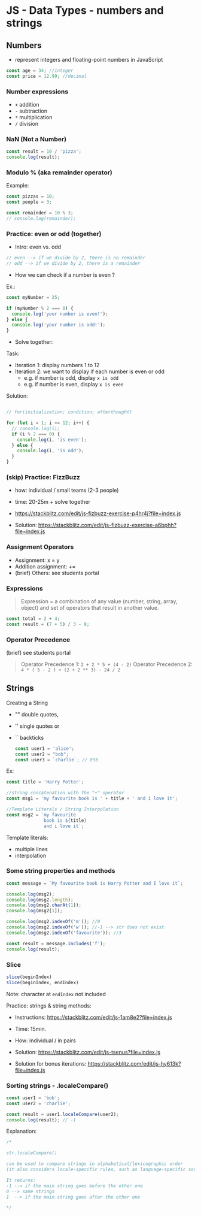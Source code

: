 
# JS - Data Types - numbers and strings




## Numbers

- represent integers and floating-point numbers in JavaScript

```js
const age = 34; //integer
const price = 12.99; //decimal
```



### Number expressions

- `+` addition
- `-` subtraction
- `*` multiplication
- `/` division



### NaN (Not a Number)

```js
const result = 10 / 'pizza';
console.log(result);
```




### Modulo % (aka remainder operator)

<!-- 

- e.g. 11 % 2 pizzas 

- interactive demo: https://www.joshwcomeau.com/javascript/modulo-operator

-->


Example:


  ```js
  const pizzas = 10;
  const people = 3;

  const remainder = 10 % 3;
  // console.log(remainder);
  ```

  <!-- 

    Aug 2023 - Week Zero:
    - includes "Check if number is even or odd" (in unit "JS | Data types: Numbers")
    
  -->



### Practice: even or odd (together)

- Intro: even vs. odd

```js
// even --> if we divide by 2, there is no remainder
// odd --> if we divide by 2, there is a remainder
```


- How we can check if a number is even ?


Ex.: 

  ```js
  const myNumber = 25;

  if (myNumber % 2 === 0) {
    console.log('your number is even!');
  } else {
    console.log('your number is odd!');
  }

  ```

- Solve together:

Task:
- Iteration 1: display numbers 1 to 12
- Iteration 2: we want to display if each number is even or odd
  - e.g. if number is odd, display `x is odd`
  - e.g. if number is even, display `x is even`


Solution:

  ```js

  // for(initialization; condition; afterthought)

  for (let i = 1; i <= 12; i++) {
    // console.log(i);
    if (i % 2 === 0) {
      console.log(i, 'is even');
    } else {
      console.log(i, 'is odd');
    }
  }
  ```



### (skip) Practice: FizzBuzz

- how: individual / small teams (2-3 people)
- time: 20-25m + solve together
- https://stackblitz.com/edit/js-fizbuzz-exercise-p4hr4j?file=index.js

- Solution: https://stackblitz.com/edit/js-fizbuzz-exercise-a6bphh?file=index.js


<!--

Fizz-Buzz
- it is in prework ("JS | Loops and iterations")
- another option is to do this kata together: 
  - https://www.codewars.com/kata/5300901726d12b80e8000498
  - Note: a bit challenging for day3 (solve TOGETHER).
  - Concepts: loop + arrays + modulo operator

-->



### Assignment Operators

- Assignment: x = y
- Addition assignment: +=
- (brief) Others: see students portal



### Expressions

> Expression = a combination of any value (number, string, array, object) and set of operators that result in another value.

  ```js
  const total = 2 + 4;
  const result = (7 + 5) / 3 - 8;
  ```


### Operator Precedence

(brief) see students portal


> Operator Precedence 1: `2 + 2 * 5 + (4 - 2)`
> Operator Precedence 2: `4 * ( 5 - 2 ) + (2 + 2 ** 3) - 24 / 2`





## Strings


Creating a String
- "" double quotes,
- '' single quotes or
- `` backticks

  ```js
  const user1 = 'alice';
  const user2 = "bob";
  const user3 = `charlie`; // ES6
  ```

Ex:

  ```js
  const title = 'Harry Potter';

  //string concatenation with the "+" operator
  const msg1 = 'my favourite book is ' + title + ' and i love it';

  //Template Literals / String Interpolation
  const msg2 = `my favourite 
                book is ${title} 
                and i love it`;
  ```



Template literals:
- multiple lines
- interpolation



### Some string properties and methods


  ```js
  const message = `My favourite book is Harry Potter and I love it`;

  console.log(msg2);
  console.log(msg2.length);
  console.log(msg2.charAt(1));
  console.log(msg2[1]);

  console.log(msg2.indexOf('m')); //0
  console.log(msg2.indexOf('w')); //-1 --> str does not exist
  console.log(msg2.indexOf('favourite')); //3

  const result = message.includes('f');
  console.log(result);
  ```




### Slice

  ```js
  slice(beginIndex)
  slice(beginIndex, endIndex)
  ```

  Note: character at `endIndex` not included


Practice: strings & string methods: 
- Instructions: https://stackblitz.com/edit/js-1am8e2?file=index.js
- Time: 15min.
- How: individual / in pairs

- Solution: https://stackblitz.com/edit/js-tsenus?file=index.js
- Solution for bonus iterations: https://stackblitz.com/edit/js-hy613k?file=index.js



### Sorting strings - .localeCompare()

<!-- 

@LT: they need it for today's lab (iteration. 3.3) 

-->


```js
const user1 = 'bob';
const user2 = 'charlie';

const result = user1.localeCompare(user2);
console.log(result); // -1
```



Explanation: 


```js
/*

str.localeCompare()

can be used to compare strings in alphabetical/lexicographic order
(it also considers locale-specific rules, such as language-specific sorting conventions and special characters)

It returns:
-1 --> if the main string goes before the other one
0 --> same strings
1  --> if the main string goes after the other one

*/
```

